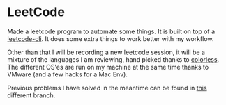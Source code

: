 # LeetCode

Made a leetcode program to automate some things. It is built on top
of a [leetcode-cli](https://github.com/skygragon/leetcode-cli). It does some extra things
to work better with my workflow.

Other than that I will be recording a new leetcode session, it will be a mixture of
the languages I am reviewing, hand picked thanks to [colorless](https://github.com/MrColour/colorless).
The different OS'es are run on my machine at the same time thanks to VMware (and a few hacks for a Mac Env).

Previous problems I have solved in the meantime can be found in [this](https://github.com/MrColour/LeetCode/tree/previous) different branch.